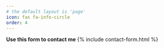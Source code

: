 ```yaml
---
# the default layout is 'page'
icon: fas fa-info-circle
order: 4
---
```


<b>Use this form to contact me</b>
{% include contact-form.html %}